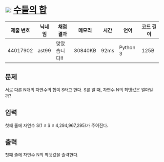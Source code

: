 # <img width="20px"  src="https://d2gd6pc034wcta.cloudfront.net/tier/6.svg" class="solvedac-tier"> [수들의 합](https://www.acmicpc.net/problem/1789) 

| 제출 번호 | 닉네임 | 채점 결과 | 메모리 | 시간 | 언어 | 코드 길이 |
|---|---|---|---|---|---|---|
|44017902|ast99|맞았습니다!! |30840KB|92ms|Python 3|125B|

## 문제
<p>서로 다른 N개의 자연수의 합이 S라고 한다. S를 알 때, 자연수 N의 최댓값은 얼마일까?</p>

## 입력
<p>첫째 줄에 자연수 S(1 ≤ S ≤ 4,294,967,295)가 주어진다.</p>

## 출력
<p>첫째 줄에 자연수 N의 최댓값을 출력한다.</p>

